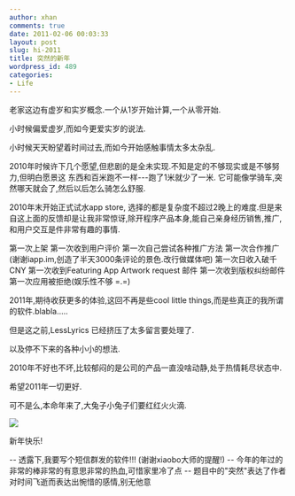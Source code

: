 ```yaml
---
author: xhan
comments: true
date: 2011-02-06 00:03:33
layout: post
slug: hi-2011
title: 突然的新年
wordpress_id: 489
categories:
- Life
---
```




老家这边有虚岁和实岁概念.一个从1岁开始计算,一个从零开始.

小时候偏爱虚岁,而如今更爱实岁的说法.

小时候天天盼望着时间过去,而如今开始感触事情太多太杂乱.

2010年时候许下几个愿望,但悲剧的是全未实现.不知是定的不够现实或是不够努力,但明白愿景这 东西和百米跑不一样---跑了1米就少了一米. 它可能像学骑车,突然哪天就会了,然后以后怎么骑怎么舒服.

2010年末开始正式试水app store, 选择的都是复杂度不超过2晚上的难度.但是来自这上面的反馈却是让我非常惊讶,除开程序产品本身,能自己亲身经历销售,推广,和用户交互是件非常有趣的事情.

第一次上架
第一次收到用户评价
第一次自己尝试各种推广方法
第一次合作推广(谢谢iapp.im,创造了半天3000条评论的景色.改行做媒体吧)
第一次日收入破千CNY
第一次收到Featuring App Artwork request 邮件
第一次收到版权纠纷邮件
第一次应用被拒绝(娱乐性不够 =.=)

2011年,期待收获更多的体验,这回不再是些cool little things,而是些真正的我所谓的软件.blabla.....

但是这之前,LessLyrics 已经挤压了太多留言要处理了.

以及停不下来的各种小小的想法.

2010年不好也不坏,比较郁闷的是公司的产品一直没啥动静,处于热情耗尽状态中.

希望2011年一切更好.

可不是么,本命年来了,大兔子小兔子们要红红火火滴.

[![](http://ixhan.com/wp-content/uploads/2011/02/2011-300x240.jpg)](http://ixhan.com/wp-content/uploads/2011/02/2011.jpg)

新年快乐!

-- 透露下,我要写个短信群发的软件!!! (谢谢xiaobo大师的提醒!)
-- 今年的年过的非常的棒非常的有意思非常的热血,可惜家里冷了点
-- 题目中的"突然"表达了作者对时间飞逝而表达出惋惜的感情,别无他意


